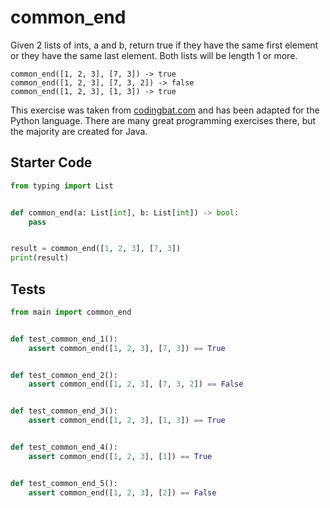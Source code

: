 # common_end





Given 2 lists of ints, a and b, return true if they have the same first element or they have the same last element. Both lists will be length 1 or more.

```
common_end([1, 2, 3], [7, 3]) -> true
common_end([1, 2, 3], [7, 3, 2]) -> false
common_end([1, 2, 3], [1, 3]) -> true
```

This exercise was taken from [codingbat.com](https://codingbat.com/prob/p191991) and has been adapted for the Python language. There are many great programming exercises there, but the majority are created for Java.

## Starter Code
```python
from typing import List


def common_end(a: List[int], b: List[int]) -> bool:
    pass


result = common_end([1, 2, 3], [7, 3])
print(result)
```

## Tests
```python
from main import common_end


def test_common_end_1():
    assert common_end([1, 2, 3], [7, 3]) == True


def test_common_end_2():
    assert common_end([1, 2, 3], [7, 3, 2]) == False


def test_common_end_3():
    assert common_end([1, 2, 3], [1, 3]) == True


def test_common_end_4():
    assert common_end([1, 2, 3], [1]) == True


def test_common_end_5():
    assert common_end([1, 2, 3], [2]) == False
```
